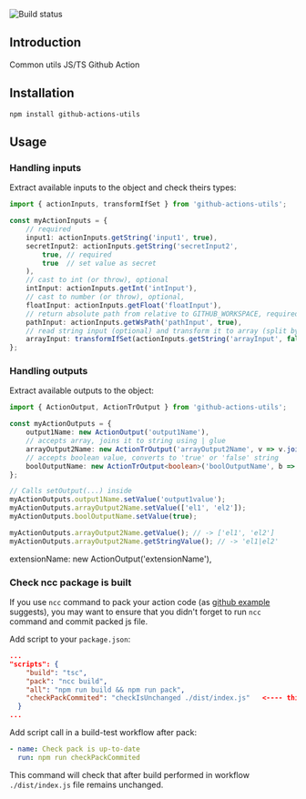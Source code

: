 ![Build status](https://github.com/cardinalby/github-actions-utils/workflows/npm-publish/badge.svg)
## Introduction
Common utils JS/TS Github Action

## Installation
`npm install github-actions-utils`

## Usage
### Handling inputs
Extract available inputs to the object and check theirs types:
```typescript
import { actionInputs, transformIfSet } from 'github-actions-utils';

const myActionInputs = {
    // required
    input1: actionInputs.getString('input1', true),
    secretInput2: actionInputs.getString('secretInput2',
        true, // required 
        true  // set value as secret
    ),
    // cast to int (or throw), optional
    intInput: actionInputs.getInt('intInput'),
    // cast to number (or throw), optional,
    floatInput: actionInputs.getFloat('floatInput'),
    // return absolute path from relative to GITHUB_WORKSPACE, required
    pathInput: actionInputs.getWsPath('pathInput', true),
    // read string input (optional) and transform it to array (split by | sign)
    arrayInput: transformIfSet(actionInputs.getString('arrayInput', false), s => s.split('|')),
};
```

### Handling outputs
Extract available outputs to the object:
```typescript
import { ActionOutput, ActionTrOutput } from 'github-actions-utils';

const myActionOutputs = {
    output1Name: new ActionOutput('output1Name'),
    // accepts array, joins it to string using | glue
    arrayOutput2Name: new ActionTrOutput('arrayOutput2Name', v => v.join('|')),
    // accepts boolean value, converts to 'true' or 'false' string
    boolOutputName: new ActionTrOutput<boolean>('boolOutputName', b => b ? 'true' : 'false'),
};

// Calls setOutput(...) inside
myActionOutputs.output1Name.setValue('output1value');
myActionOutputs.arrayOutput2Name.setValue(['el1', 'el2']);
myActionOutputs.boolOutputName.setValue(true);

myActionOutputs.arrayOutput2Name.getValue(); // -> ['el1', 'el2']
myActionOutputs.arrayOutput2Name.getStringValue(); // -> 'el1|el2'
```
extensionName: new ActionOutput('extensionName'),

### Check ncc package is built
If you use `ncc` command to pack your action code (as 
[github example](https://github.com/actions/javascript-action) suggests), you may want to ensure that you
didn't forget to run `ncc` command and commit packed js file.

Add script to your `package.json`:
```json
...
"scripts": {
    "build": "tsc",
    "pack": "ncc build",
    "all": "npm run build && npm run pack",
    "checkPackCommited": "checkIsUnchanged ./dist/index.js"   <---- this one
  }
...
```
Add script call in a build-test workflow after pack:
```yaml
- name: Check pack is up-to-date
  run: npm run checkPackCommited
```
This command will check that after build performed in workflow `./dist/index.js` file remains unchanged.
